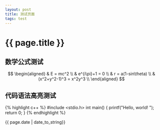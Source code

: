 ```yaml
---
layout: post
title: 测试页面
tags: test
---
```


# {{ page.title }}


## 数学公式测试

$$
\begin{aligned}
&  E = mc^2 \\
&  e^{i\pi}+1 = 0 \\
&  r = a(1-sin\theta) \\
&  (x^2+y^2-1)^3 = x^2y^3 \\
\end{aligned}
$$

## 代码语法高亮测试

{% highlight c++ %}
#include <stdio.h>
int main()
{
	printf("Hello, world! ");
	return 0;
}
{% endhighlight %}


{{ page.date | date_to_string}}

